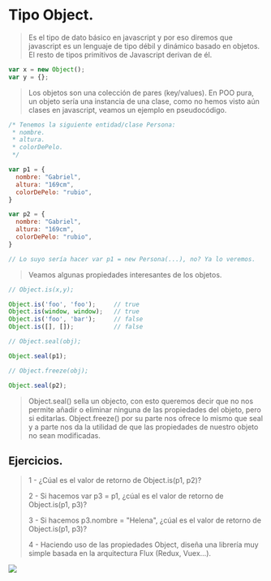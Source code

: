 # Tipo Object.
> Es el tipo de dato básico en javascript y por eso diremos que javascript es un lenguaje de tipo débil y dinámico basado en objetos. El resto de tipos primitivos de Javascript derivan de él. 

```javascript
var x = new Object();
var y = {};
```

> Los objetos son una colección de pares (key/values). En POO pura, un objeto sería una instancia de una clase, como no hemos visto aún clases en javascript, veamos un ejemplo en pseudocódigo. 

```javascript
/* Tenemos la siguiente entidad/clase Persona:
 * nombre.
 * altura.
 * colorDePelo.
 */

var p1 = {
  nombre: "Gabriel", 
  altura: "169cm",
  colorDePelo: "rubio",
}

var p2 = {
  nombre: "Gabriel", 
  altura: "169cm",
  colorDePelo: "rubio",
}

// Lo suyo sería hacer var p1 = new Persona(...), no? Ya lo veremos.
```

> Veamos algunas propiedades interesantes de los objetos. 

```javascript
// Object.is(x,y);

Object.is('foo', 'foo');     // true
Object.is(window, window);   // true
Object.is('foo', 'bar');     // false
Object.is([], []);           // false

// Object.seal(obj);

Object.seal(p1);

// Object.freeze(obj);

Object.seal(p2);
````

> Object.seal() sella un objecto, con esto queremos decir que no nos permite añadir o eliminar ninguna de las propiedades del objeto, pero si editarlas. Object.freeze() por su parte nos ofrece lo mismo que seal y a parte nos da la utilidad de que las propiedades de nuestro objeto no sean modificadas.

## Ejercicios. 

> 1 - ¿Cúal es el valor de retorno de Object.is(p1, p2)?
>
> 2 - Si hacemos var p3 = p1, ¿cúal es el valor de retorno de Object.is(p1, p3)?
>
> 3 - Si hacemos p3.nombre = "Helena", ¿cúal es el valor de retorno de Object.is(p1, p3)?
>
> 4 - Haciendo uso de las propiedades Object, diseña una librería muy simple basada en la arquitectura Flux (Redux, Vuex...). 

![](https://cdn-images-1.medium.com/max/1600/1*403RSQ7kZW0XwPw8YhSWNw.png)